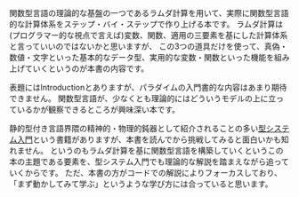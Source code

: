 関数型言語の理論的な基盤の一つであるラムダ計算を用いて、実際に関数型言語的な計算体系をステップ・バイ・ステップで作り上げる本です。 ラムダ計算は(プログラマー的な視点で言えば)変数、関数、適用の三要素を基にした計算体系と言っていいのではないかと思いますが、 この3つの道具だけを使って、真偽・数値・文字といった基本的なデータ型、実用的な変数・関数といった機能を組み上げていくというのが本書の内容です。

表題にはIntroductionとありますが、パラダイムの入門書的な内容はあまり期待できません。 関数型言語が、少なくとも理論的にはどういうモデルの上に立っているかが観察できるところが興味深い本です。

静的型付き言語界隈の精神的・物理的鈍器として紹介されることの多い[型システム入門](https://amzn.to/36V7U6b)という書籍がありますが、本書を読んでから挑戦してみると面白いかも知れません。 というのもラムダ計算を基に関数型言語を構築していくというこの本の主題である要素を、型システム入門でも理論的な解説を踏まえながら追っていくからです。 ただ、本書の方がコードでの解説によりフォーカスしており、「まず動かしてみて学ぶ」というような学び方には合っていると思います。
